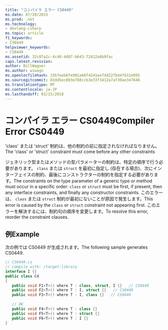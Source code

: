 ```yaml
---
title: "コンパイラ エラー CS0449"
ms.date: 07/20/2015
ms.prod: .net
ms.technology:
- devlang-csharp
ms.topic: article
f1_keywords:
- CS0449
helpviewer_keywords:
- CS0449
ms.assetid: 32c07a2c-4c48-4d07-b643-72422a6b9fac
caps.latest.revision: 
author: BillWagner
ms.author: wiwagn
ms.openlocfilehash: 15b7eeb87e981a60f4241ee74d22fb44f631e995
ms.sourcegitcommit: 83dd5ec003e788ccb3e33f3412a7af39ae347646
ms.translationtype: MT
ms.contentlocale: ja-JP
ms.lasthandoff: 03/15/2018
---
```

# <a name="compiler-error-cs0449"></a><span data-ttu-id="fe364-102">コンパイラ エラー CS0449</span><span class="sxs-lookup"><span data-stu-id="fe364-102">Compiler Error CS0449</span></span>
<span data-ttu-id="fe364-103">'class' または 'struct' 制約は、他の制約の前に指定されなければなりません。</span><span class="sxs-lookup"><span data-stu-id="fe364-103">The 'class' or 'struct' constraint must come before any other constraints</span></span>  
  
 <span data-ttu-id="fe364-104">ジェネリック型またはメソッドの型パラメーターの制約は、特定の順序で行う必要があります。 `class` または `struct` を最初に指定し (存在する場合)、次にインターフェイスの制約、最後にコンストラクターの制約を指定する必要があります。</span><span class="sxs-lookup"><span data-stu-id="fe364-104">The constraints on the type parameter of a generic type or method must occur in a specific order: `class` or `struct` must be first, if present, then any interface constraints, and finally any constructor constraints.</span></span> <span data-ttu-id="fe364-105">このエラーは、 `class` または `struct` 制約が最初にないことが原因で発生します。</span><span class="sxs-lookup"><span data-stu-id="fe364-105">This error is caused by the `class` or `struct` constraint not appearing first.</span></span> <span data-ttu-id="fe364-106">このエラーを解決するには、制約句の順序を変更します。</span><span class="sxs-lookup"><span data-stu-id="fe364-106">To resolve this error, reorder the constraint clauses.</span></span>  
  
## <a name="example"></a><span data-ttu-id="fe364-107">例</span><span class="sxs-lookup"><span data-stu-id="fe364-107">Example</span></span>  
 <span data-ttu-id="fe364-108">次の例では CS0449 が生成されます。</span><span class="sxs-lookup"><span data-stu-id="fe364-108">The following sample generates CS0449.</span></span>  
  
```csharp  
// CS0449.cs  
// compile with: /target:library  
interface I {}  
public class C4   
{  
   public void F1<T>() where T : class, struct, I {}   // CS0449  
   public void F2<T>() where T : I, struct {}   // CS0449  
   public void F3<T>() where T : I, class {}   // CS0449  
  
   // OK  
   public void F4<T>() where T : class {}  
   public void F5<T>() where T : struct {}  
   public void F6<T>() where T : I {}  
}  
```
